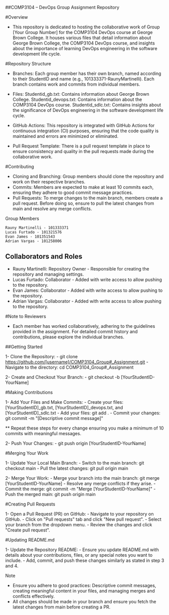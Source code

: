 ##COMP3104 – DevOps Group Assignment Repository

#Overview

- This repository is dedicated to hosting the collaborative work of Group [Your Group Number] for the COMP3104 DevOps course at George Brown College.
  It houses various files that detail information about George Brown College, the COMP3104 DevOps course, and insights about the importance of learning
  DevOps engineering in the software development life cycle.

#Repository Structure

-  Branches: Each group member has their own branch, named according to their StudentID and name (e.g., 101333371-RaunyMartinelli). Each branch contains
   work and commits from individual members.

-  Files:
        Studentid_gb.txt: Contains information about George Brown College.
        Studentid_devops.txt: Contains information about the COMP3104 DevOps course.
        Studentid_sdlc.txt: Contains insights about the significance of DevOps engineering in the software development life cycle.

-  GitHub Actions: This repository is integrated with GitHub Actions for continuous integration (CI) purposes, ensuring that the code quality is maintained
    and errors are minimized or eliminated.

-  Pull Request Template: There is a pull request template in place to ensure consistency and quality in the pull requests made during the collaborative work.

#Contributing

-   Cloning and Branching: Group members should clone the repository and work on their respective branches.
-   Commits: Members are expected to make at least 10 commits each, ensuring they adhere to good commit message practices.
-   Pull Requests: To merge changes to the main branch, members create a pull request. Before doing so, ensure to pull the latest
    changes from main and resolve any merge conflicts.

Group Members

    Rauny Martinelli - 101333371
    Lucas Furtado - 101321576
    Evan James - 101351543
    Adrian Vargas - 101258006

## Collaborators and Roles

- Rauny Martinelli: Repository Owner - Responsible for creating the repository and managing settings.
- Lucas Furtado: Collaborator - Added with write access to allow pushing to the repository.
- Evan James: Collaborator - Added with write access to allow pushing to the repository.
- Adrian Vargas: Collaborator - Added with write access to allow pushing to the repository.

#Note to Reviewers

- Each member has worked collaboratively, adhering to the guidelines provided in the assignment. For detailed commit history and contributions,
  please explore the individual branches.

##Getting Started

1-    Clone the Repository:
     -  git clone https://github.com/[username]/COMP3104_Group#_Assignment.git
     -  Navigate to the directory: cd COMP3104_Group#_Assignment

2-   Create and Checkout Your Branch:
     -  git checkout -b [YourStudentID-YourName]

#Making Contributions

1-    Add Your Files and Make Commits:
     -  Create your files: [YourStudentID]_gb.txt, [YourStudentID]_devops.txt, and [YourStudentID]_sdlc.txt
     -  Add your files: git add .
     -  Commit your changes: git commit -m "[Descriptive commit message]"

   ** Repeat these steps for every change ensuring you make a minimum of 10 commits with meaningful messages.

2-    Push Your Changes:
     -  git push origin [YourStudentID-YourName]

#Merging Your Work

1-    Update Your Local Main Branch:
     -  Switch to the main branch: git checkout main
     -  Pull the latest changes: git pull origin main

2-    Merge Your Work:
     -  Merge your branch into the main branch: git merge [YourStudentID-YourName]
     -  Resolve any merge conflicts if they arise.
     -  Commit the merge: git commit -m "Merge [YourStudentID-YourName]"
     -  Push the merged main: git push origin main

#Creating Pull Requests

1-  Open a Pull Request (PR) on GitHub:
     -  Navigate to your repository on GitHub.
     -  Click on "Pull requests" tab and click "New pull request".
     -  Select your branch from the dropdown menu.
     -  Review the changes and click "Create pull request".

#Updating README.md

1-  Update the Repository README:
      -  Ensure you update README.md with details about your contributions, files, or any special notes you want to include.
      -  Add, commit, and push these changes similarly as stated in step 3 and 4.

Note

  -  Ensure you adhere to good practices: Descriptive commit messages, creating meaningful content in your files, and managing merges and conflicts
     effectively.
  -  All changes should be made in your branch and ensure you fetch the latest changes from main before creating a PR.


